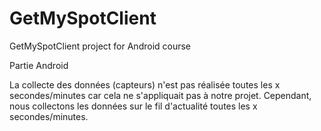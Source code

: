 # GetMySpotClient
GetMySpotClient project for Android course

Partie Android

La collecte des données (capteurs) n'est pas réalisée toutes les x secondes/minutes car cela ne s'appliquait pas à notre projet.
Cependant, nous collectons les données sur le fil d'actualité toutes les x secondes/minutes.
